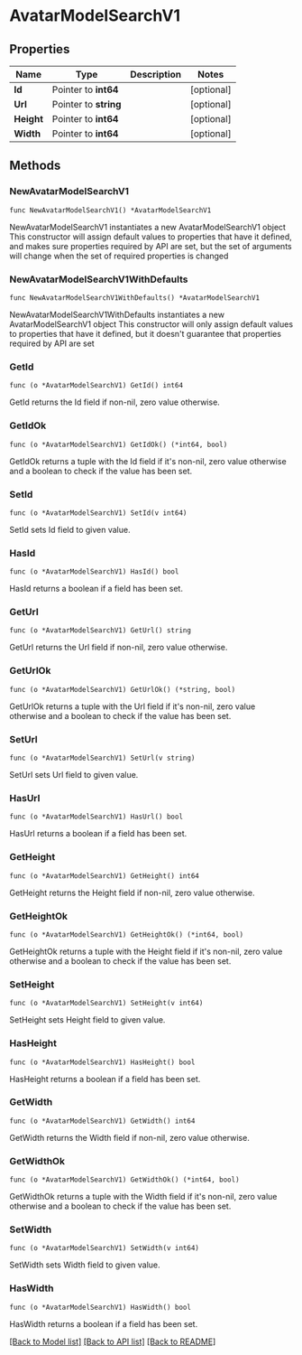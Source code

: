 # AvatarModelSearchV1

## Properties

Name | Type | Description | Notes
------------ | ------------- | ------------- | -------------
**Id** | Pointer to **int64** |  | [optional] 
**Url** | Pointer to **string** |  | [optional] 
**Height** | Pointer to **int64** |  | [optional] 
**Width** | Pointer to **int64** |  | [optional] 

## Methods

### NewAvatarModelSearchV1

`func NewAvatarModelSearchV1() *AvatarModelSearchV1`

NewAvatarModelSearchV1 instantiates a new AvatarModelSearchV1 object
This constructor will assign default values to properties that have it defined,
and makes sure properties required by API are set, but the set of arguments
will change when the set of required properties is changed

### NewAvatarModelSearchV1WithDefaults

`func NewAvatarModelSearchV1WithDefaults() *AvatarModelSearchV1`

NewAvatarModelSearchV1WithDefaults instantiates a new AvatarModelSearchV1 object
This constructor will only assign default values to properties that have it defined,
but it doesn't guarantee that properties required by API are set

### GetId

`func (o *AvatarModelSearchV1) GetId() int64`

GetId returns the Id field if non-nil, zero value otherwise.

### GetIdOk

`func (o *AvatarModelSearchV1) GetIdOk() (*int64, bool)`

GetIdOk returns a tuple with the Id field if it's non-nil, zero value otherwise
and a boolean to check if the value has been set.

### SetId

`func (o *AvatarModelSearchV1) SetId(v int64)`

SetId sets Id field to given value.

### HasId

`func (o *AvatarModelSearchV1) HasId() bool`

HasId returns a boolean if a field has been set.

### GetUrl

`func (o *AvatarModelSearchV1) GetUrl() string`

GetUrl returns the Url field if non-nil, zero value otherwise.

### GetUrlOk

`func (o *AvatarModelSearchV1) GetUrlOk() (*string, bool)`

GetUrlOk returns a tuple with the Url field if it's non-nil, zero value otherwise
and a boolean to check if the value has been set.

### SetUrl

`func (o *AvatarModelSearchV1) SetUrl(v string)`

SetUrl sets Url field to given value.

### HasUrl

`func (o *AvatarModelSearchV1) HasUrl() bool`

HasUrl returns a boolean if a field has been set.

### GetHeight

`func (o *AvatarModelSearchV1) GetHeight() int64`

GetHeight returns the Height field if non-nil, zero value otherwise.

### GetHeightOk

`func (o *AvatarModelSearchV1) GetHeightOk() (*int64, bool)`

GetHeightOk returns a tuple with the Height field if it's non-nil, zero value otherwise
and a boolean to check if the value has been set.

### SetHeight

`func (o *AvatarModelSearchV1) SetHeight(v int64)`

SetHeight sets Height field to given value.

### HasHeight

`func (o *AvatarModelSearchV1) HasHeight() bool`

HasHeight returns a boolean if a field has been set.

### GetWidth

`func (o *AvatarModelSearchV1) GetWidth() int64`

GetWidth returns the Width field if non-nil, zero value otherwise.

### GetWidthOk

`func (o *AvatarModelSearchV1) GetWidthOk() (*int64, bool)`

GetWidthOk returns a tuple with the Width field if it's non-nil, zero value otherwise
and a boolean to check if the value has been set.

### SetWidth

`func (o *AvatarModelSearchV1) SetWidth(v int64)`

SetWidth sets Width field to given value.

### HasWidth

`func (o *AvatarModelSearchV1) HasWidth() bool`

HasWidth returns a boolean if a field has been set.


[[Back to Model list]](../README.md#documentation-for-models) [[Back to API list]](../README.md#documentation-for-api-endpoints) [[Back to README]](../README.md)


